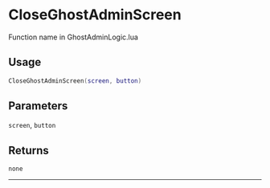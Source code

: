 # CloseGhostAdminScreen
Function name in GhostAdminLogic.lua
## Usage
```lua
CloseGhostAdminScreen(screen, button)
```
## Parameters
`screen`, `button`
## Returns
`none`

---